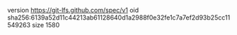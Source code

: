 version https://git-lfs.github.com/spec/v1
oid sha256:6139a52d11c44213ab61128640d1a2988f0e32fe1c7a7ef2d93b25cc11549263
size 1580
